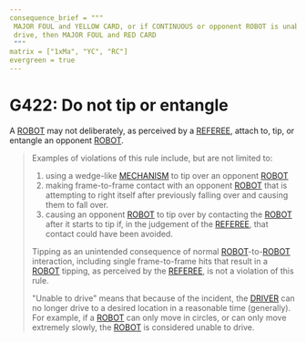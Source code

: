 ```yaml
---
consequence_brief = """
 MAJOR FOUL and YELLOW CARD, or if CONTINUOUS or opponent ROBOT is unable to \
 drive, then MAJOR FOUL and RED CARD
 """
matrix = ["1xMa", "YC", "RC"]
evergreen = true
---
```


# G422: Do not tip or entangle

A [ROBOT](!!) may not deliberately, as perceived by a [REFEREE](!!), attach to,
tip, or entangle an opponent [ROBOT](!!).

> Examples of violations of this rule include, but are not limited to:
>
> 1. using a wedge-like [MECHANISM](!!) to tip over an opponent [ROBOT](!!)
> 2. making frame-to-frame contact with an opponent [ROBOT](!!) that is
>    attempting to right itself after previously falling over and causing them
>    to fall over.
> 3. causing an opponent [ROBOT](!!) to tip over by contacting the [ROBOT](!!)
>    after it starts to tip if, in the judgement of the [REFEREE](!!), that
>    contact could have been avoided.
>
> Tipping as an unintended consequence of normal [ROBOT](!!)-to-[ROBOT](!!)
> interaction, including single frame-to-frame hits that result in a
> [ROBOT](!!) tipping, as perceived by the [REFEREE](!!), is not a violation of
> this rule.
>
> "Unable to drive" means that because of the incident, the [DRIVER](!!) can no
> longer drive to a desired location in a reasonable time (generally). For
> example, if a [ROBOT](!!) can only move in circles, or can only move
> extremely slowly, the [ROBOT](!!) is considered unable to drive.
